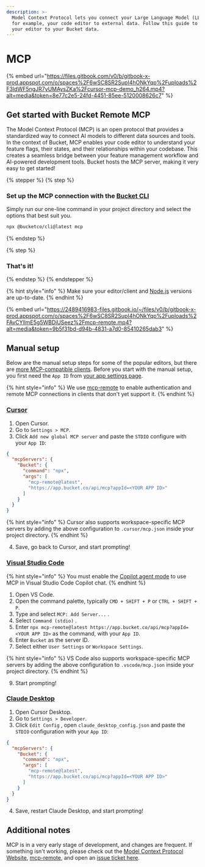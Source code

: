 ```yaml
---
description: >-
  Model Context Protocol lets you connect your Large Language Model (LLM) in,
  for example, your code editor to external data. Follow this guide to connect
  your editor to your Bucket data.
---
```


# MCP

{% embed url="https://files.gitbook.com/v0/b/gitbook-x-prod.appspot.com/o/spaces%2F6wSC8SR2SupI4hONkYqp%2Fuploads%2F3ldWF5ngJR7yUMAysZKa%2Fcursor-mcp-demo_h264.mp4?alt=media&token=8e77c2e5-24fd-4451-85ee-5120008626c7" %}

## Get started with Bucket Remote MCP

The Model Context Protocol (MCP) is an open protocol that provides a standardized way to connect AI models to different data sources and tools. In the context of Bucket, MCP enables your code editor to understand your feature flags, their states, and their relationships within your codebase. This creates a seamless bridge between your feature management workflow and AI-powered development tools. Bucket hosts the MCP server, making it very easy to get started!

{% stepper %}
{% step %}
### Set up the MCP connection with the [Bucket CLI](../sdk/documents/cli/)

Simply run our one-line command in your project directory and select the options that best suit you.

```bash
npx @bucketco/cli@latest mcp
```
{% endstep %}

{% step %}
### That's it!
{% endstep %}
{% endstepper %}

{% hint style="info" %}
Make sure your editor/client and [Node.js](https://nodejs.org/en/download) versions are up-to-date.
{% endhint %}

{% embed url="https://2489416983-files.gitbook.io/~/files/v0/b/gitbook-x-prod.appspot.com/o/spaces%2F6wSC8SR2SupI4hONkYqp%2Fuploads%2FAvCYllmE5g5WBDiUSeez%2Fmcp-remote.mp4?alt=media&token=9b5f31bd-d94b-4831-a7d0-85410265dab3" %}

## Manual setup

Below are the manual setup steps for some of the popular editors, but there are [more MCP-compatible clients](https://modelcontextprotocol.io/clients). Before you start with the manual setup, you first need the `App ID` from [your app settings page](https://app.bucket.co/env-current/settings/app-general).

{% hint style="info" %}
We use [mcp-remote](https://www.npmjs.com/package/mcp-remote) to enable authentication and remote MCP connections in clients that don't yet support it.
{% endhint %}

### [Cursor](https://docs.cursor.com/context/model-context-protocol)

1. Open Cursor.
2. Go to `Settings > MCP`.
3. Click `Add new global MCP server` and paste the `STDIO` configure with your `App ID`:

```json
{
  "mcpServers": {
    "Bucket": {
      "command": "npx",
      "args": [
        "mcp-remote@latest",
        "https://app.bucket.co/api/mcp?appId=<YOUR APP ID>"
      ]
    }
  }
}
```

{% hint style="info" %}
Cursor also supports workspace-specific MCP servers by adding the above configuration to `.cursor/mcp.json` inside your project directory.
{% endhint %}

4. Save, go back to Cursor, and start prompting!

### [Visual Studio Code](https://code.visualstudio.com/docs/copilot/chat/mcp-servers)

{% hint style="info" %}
You must enable the [Copilot agent mode](https://code.visualstudio.com/docs/copilot/chat/chat-agent-mode) to use MCP in Visual Studio Code Copilot chat.
{% endhint %}

1. Open VS Code.
2. Open the command palette, typically `CMD + SHIFT + P` or `CTRL + SHIFT + P`.
3. Type and select `MCP: Add Server...` .
4. Select `Command (stdio)` .
5. Enter `npx mcp-remote@latest https://app.bucket.co/api/mcp?appId=<YOUR APP ID>` as the command, with your `App ID`.
6. Enter `Bucket` as the server ID.
7. Select either `User Settings` or `Workspace Settings`.

{% hint style="info" %}
VS Code also supports workspace-specific MCP servers by adding the above configuration to `.vscode/mcp.json` inside your project directory.
{% endhint %}

9. Start prompting!

### [Claude Desktop](https://modelcontextprotocol.io/quickstart/user)

1. Open Cursor Desktop.
2. Go to `Settings > Developer`.
3. Click `Edit Config` , open `claude_desktop_config.json` and paste the `STDIO` configuration with your `App ID`:

```json
{
  "mcpServers": {
    "Bucket": {
      "command": "npx",
      "args": [
        "mcp-remote@latest",
        "https://app.bucket.co/api/mcp?appId=<YOUR APP ID>"
      ]
    }
  }
}
```

4. Save, restart Claude Desktop, and start prompting!

## Additional notes

MCP is in a very early stage of development, and changes are frequent. If something isn't working, please check out the [Model Context Protocol Website](https://modelcontextprotocol.io/), [mcp-remote](https://www.npmjs.com/package/mcp-remote?activeTab=versions), and open an [issue ticket here](https://github.com/bucketco/bucket-javascript-sdk/issues).&#x20;
